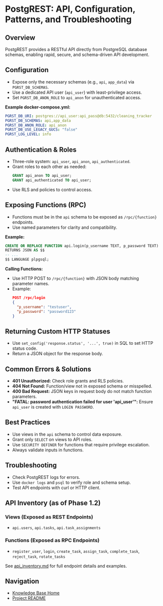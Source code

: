 # PostgREST: API, Configuration, Patterns, and Troubleshooting

## Overview
PostgREST provides a RESTful API directly from PostgreSQL database schemas, enabling rapid, secure, and schema-driven API development.

## Configuration
- Expose only the necessary schemas (e.g., `api`, `app_data`) via `PGRST_DB_SCHEMAS`.
- Use a dedicated API user (`api_user`) with least-privilege access.
- Set `PGRST_DB_ANON_ROLE` to `api_anon` for unauthenticated access.

**Example docker-compose.yml:**
```yaml
PGRST_DB_URI: postgres://api_user:api_pass@db:5432/cleaning_tracker
PGRST_DB_SCHEMAS: api,app_data
PGRST_DB_ANON_ROLE: api_anon
PGRST_DB_USE_LEGACY_GUCS: "false"
PGRST_LOG_LEVEL: info
```

## Authentication & Roles
- Three-role system: `api_user`, `api_anon`, `api_authenticated`.
- Grant roles to each other as needed:
  ```sql
  GRANT api_anon TO api_user;
  GRANT api_authenticated TO api_user;
  ```
- Use RLS and policies to control access.

## Exposing Functions (RPC)
- Functions must be in the `api` schema to be exposed as `/rpc/{function}` endpoints.
- Use named parameters for clarity and compatibility.

**Example:**
```sql
CREATE OR REPLACE FUNCTION api.login(p_username TEXT, p_password TEXT)
RETURNS JSON AS $$
-- ...
$$ LANGUAGE plpgsql;
```

**Calling Functions:**
- Use HTTP POST to `/rpc/{function}` with JSON body matching parameter names.
- Example:
  ```json
  POST /rpc/login
  {
    "p_username": "testuser",
    "p_password": "password123"
  }
  ```

## Returning Custom HTTP Statuses
- Use `set_config('response.status', '...', true)` in SQL to set HTTP status code.
- Return a JSON object for the response body.

## Common Errors & Solutions
- **401 Unauthorized:** Check role grants and RLS policies.
- **404 Not Found:** Function/view not in exposed schema or misspelled.
- **400 Bad Request:** JSON keys in request body do not match function parameters.
- **"FATAL: password authentication failed for user 'api_user'":** Ensure `api_user` is created with `LOGIN PASSWORD`.

## Best Practices
- Use views in the `api` schema to control data exposure.
- Grant only `SELECT` on views to API roles.
- Use `SECURITY DEFINER` for functions that require privilege escalation.
- Always validate inputs in functions.

## Troubleshooting
- Check PostgREST logs for errors.
- Use `docker logs` and `psql` to verify role and schema setup.
- Test API endpoints with curl or HTTP client.

## API Inventory (as of Phase 1.2)

### Views (Exposed as REST Endpoints)
- `api.users`, `api.tasks`, `api.task_assignments`

### Functions (Exposed as RPC Endpoints)
- `register_user`, `login`, `create_task`, `assign_task`, `complete_task`, `reject_task`, `rotate_tasks`

See [api_inventory.md](./api_inventory.md) for full endpoint details and examples.

## Navigation
- [Knowledge Base Home](./README.md)
- [Project README](../README.md) 